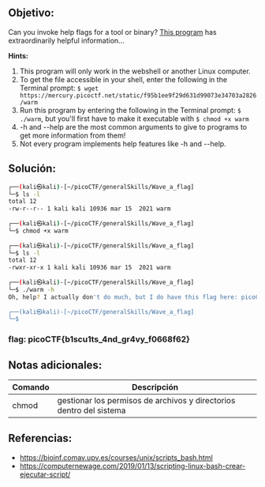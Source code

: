 ## Objetivo:
Can you invoke help flags for a tool or binary? [This program](https://mercury.picoctf.net/static/f95b1ee9f29d631d99073e34703a2826/warm) has extraordinarily helpful information...

**Hints:**
1. This program will only work in the webshell or another Linux computer.
2. To get the file accessible in your shell, enter the following in the Terminal prompt: `$ wget https://mercury.picoctf.net/static/f95b1ee9f29d631d99073e34703a2826/warm`
3. Run this program by entering the following in the Terminal prompt: `$ ./warm`, but you'll first have to make it executable with `$ chmod +x warm`
4. -h and --help are the most common arguments to give to programs to get more information from them!
5. Not every program implements help features like -h and --help.

## Solución:

```bash
┌──(kali㉿kali)-[~/picoCTF/generalSkills/Wave_a_flag]
└─$ ls -l
total 12
-rw-r--r-- 1 kali kali 10936 mar 15  2021 warm
                                                                                     
┌──(kali㉿kali)-[~/picoCTF/generalSkills/Wave_a_flag]
└─$ chmod +x warm
                                                                            
┌──(kali㉿kali)-[~/picoCTF/generalSkills/Wave_a_flag]
└─$ ls -l        
total 12
-rwxr-xr-x 1 kali kali 10936 mar 15  2021 warm
                                                                                        
┌──(kali㉿kali)-[~/picoCTF/generalSkills/Wave_a_flag]
└─$ ./warm -h
Oh, help? I actually don't do much, but I do have this flag here: picoCTF{b1scu1ts_4nd_gr4vy_f0668f62}
                                                                                       
┌──(kali㉿kali)-[~/picoCTF/generalSkills/Wave_a_flag]
└─$ 
```

### **flag:** picoCTF{b1scu1ts_4nd_gr4vy_f0668f62}

## Notas adicionales:
| Comando | Descripción |
| --- | --- |
| chmod | gestionar los permisos de archivos y directorios dentro del sistema |

## Referencias:
- https://bioinf.comav.upv.es/courses/unix/scripts_bash.html
- https://computernewage.com/2019/01/13/scripting-linux-bash-crear-ejecutar-script/